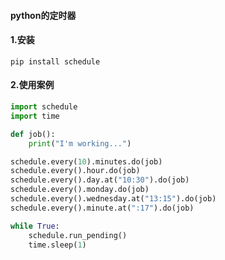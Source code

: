 #### python的定时器

#### 1.安装

```shell
pip install schedule
```

#### 2.使用案例

```python
import schedule
import time

def job():
    print("I'm working...")

schedule.every(10).minutes.do(job) 
schedule.every().hour.do(job)
schedule.every().day.at("10:30").do(job)
schedule.every().monday.do(job)
schedule.every().wednesday.at("13:15").do(job)
schedule.every().minute.at(":17").do(job)

while True:
    schedule.run_pending()
    time.sleep(1)
```
